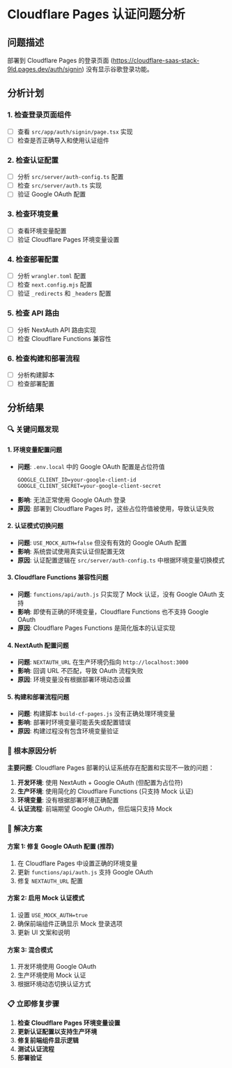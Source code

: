 # Cloudflare Pages 认证问题分析

## 问题描述
部署到 Cloudflare Pages 的登录页面 (https://cloudflare-saas-stack-9ld.pages.dev/auth/signin) 没有显示谷歌登录功能。

## 分析计划

### 1. 检查登录页面组件
- [ ] 查看 `src/app/auth/signin/page.tsx` 实现
- [ ] 检查是否正确导入和使用认证组件

### 2. 检查认证配置
- [ ] 分析 `src/server/auth-config.ts` 配置
- [ ] 检查 `src/server/auth.ts` 实现
- [ ] 验证 Google OAuth 配置

### 3. 检查环境变量
- [ ] 查看环境变量配置
- [ ] 验证 Cloudflare Pages 环境变量设置

### 4. 检查部署配置
- [ ] 分析 `wrangler.toml` 配置
- [ ] 检查 `next.config.mjs` 配置
- [ ] 验证 `_redirects` 和 `_headers` 配置

### 5. 检查 API 路由
- [ ] 分析 NextAuth API 路由实现
- [ ] 检查 Cloudflare Functions 兼容性

### 6. 检查构建和部署流程
- [ ] 分析构建脚本
- [ ] 检查部署配置

## 分析结果

### 🔍 关键问题发现

#### 1. **环境变量配置问题**
- **问题**: `.env.local` 中的 Google OAuth 配置是占位符值
  ```env
  GOOGLE_CLIENT_ID=your-google-client-id
  GOOGLE_CLIENT_SECRET=your-google-client-secret
  ```
- **影响**: 无法正常使用 Google OAuth 登录
- **原因**: 部署到 Cloudflare Pages 时，这些占位符值被使用，导致认证失败

#### 2. **认证模式切换问题**
- **问题**: `USE_MOCK_AUTH=false` 但没有有效的 Google OAuth 配置
- **影响**: 系统尝试使用真实认证但配置无效
- **原因**: 认证配置逻辑在 `src/server/auth-config.ts` 中根据环境变量切换模式

#### 3. **Cloudflare Functions 兼容性问题**
- **问题**: `functions/api/auth.js` 只实现了 Mock 认证，没有 Google OAuth 支持
- **影响**: 即使有正确的环境变量，Cloudflare Functions 也不支持 Google OAuth
- **原因**: Cloudflare Pages Functions 是简化版本的认证实现

#### 4. **NextAuth 配置问题**
- **问题**: `NEXTAUTH_URL` 在生产环境仍指向 `http://localhost:3000`
- **影响**: 回调 URL 不匹配，导致 OAuth 流程失败
- **原因**: 环境变量没有根据部署环境动态设置

#### 5. **构建和部署流程问题**
- **问题**: 构建脚本 `build-cf-pages.js` 没有正确处理环境变量
- **影响**: 部署时环境变量可能丢失或配置错误
- **原因**: 构建过程没有包含环境变量验证

### 🎯 根本原因分析

**主要问题**: Cloudflare Pages 部署的认证系统存在配置和实现不一致的问题：

1. **开发环境**: 使用 NextAuth + Google OAuth (但配置为占位符)
2. **生产环境**: 使用简化的 Cloudflare Functions (只支持 Mock 认证)
3. **环境变量**: 没有根据部署环境正确配置
4. **认证流程**: 前端期望 Google OAuth，但后端只支持 Mock

### 🔧 解决方案

#### 方案 1: 修复 Google OAuth 配置 (推荐)
1. 在 Cloudflare Pages 中设置正确的环境变量
2. 更新 `functions/api/auth.js` 支持 Google OAuth
3. 修复 `NEXTAUTH_URL` 配置

#### 方案 2: 启用 Mock 认证模式
1. 设置 `USE_MOCK_AUTH=true`
2. 确保前端组件正确显示 Mock 登录选项
3. 更新 UI 文案和说明

#### 方案 3: 混合模式
1. 开发环境使用 Google OAuth
2. 生产环境使用 Mock 认证
3. 根据环境动态切换认证方式

### 📋 立即修复步骤

1. **检查 Cloudflare Pages 环境变量设置**
2. **更新认证配置以支持生产环境**
3. **修复前端组件显示逻辑**
4. **测试认证流程**
5. **部署验证**
